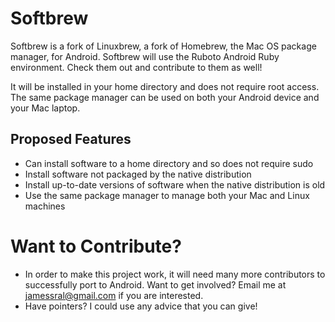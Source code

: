 # Softbrew

Softbrew is a fork of Linuxbrew, a fork of Homebrew, the Mac OS package manager, for Android. Softbrew will use the Ruboto Android Ruby environment. Check them out and contribute to them as well!

It will be installed in your home directory and does not require root access. The same package manager can be used on both your Android device and your Mac laptop.

Proposed Features
--------

+ Can install software to a home directory and so does not require sudo
+ Install software not packaged by the native distribution
+ Install up-to-date versions of software when the native distribution is old
+ Use the same package manager to manage both your Mac and Linux machines

# Want to Contribute?
+ In order to make this project work, it will need many more contributors to successfully port to Android. Want to get involved? Email me at jamessral@gmail.com if you are interested. 
+ Have pointers? I could use any advice that you can give!
